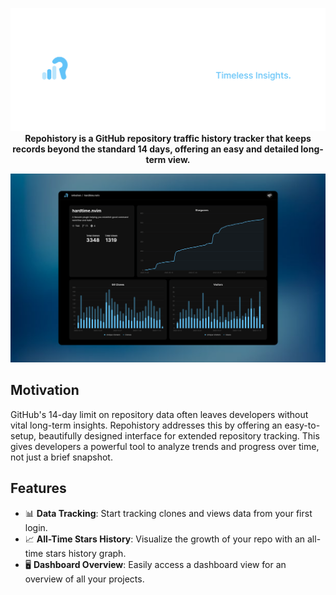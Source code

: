 <p align="center">
  <img src="./public/banner.png">
  <b>
    Repohistory is a GitHub repository traffic history tracker that keeps records beyond the standard 14 days, offering an easy and detailed long-term view.
  </b>
</p>
  
![](public/github.png)

## Motivation

GitHub's 14-day limit on repository data often leaves developers without vital long-term insights. Repohistory addresses this by offering an easy-to-setup, beautifully designed interface for extended repository tracking. This gives developers a powerful tool to analyze trends and progress over time, not just a brief snapshot.


## Features

- 📊 **Data Tracking**: Start tracking clones and views data from your first login.
- 📈 **All-Time Stars History**: Visualize the growth of your repo with an all-time stars history graph.
- 🖥️ **Dashboard Overview**: Easily access a dashboard view for an overview of all your projects.
